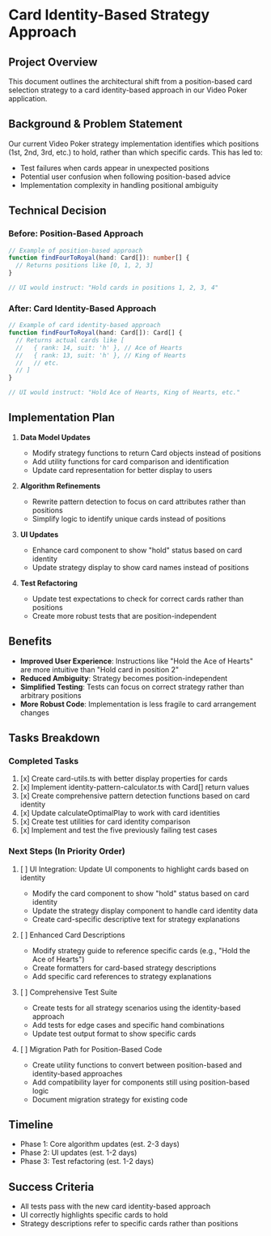 # Card Identity-Based Strategy Approach

## Project Overview
This document outlines the architectural shift from a position-based card selection strategy to a card identity-based approach in our Video Poker application.

## Background & Problem Statement
Our current Video Poker strategy implementation identifies which positions (1st, 2nd, 3rd, etc.) to hold, rather than which specific cards. This has led to:
- Test failures when cards appear in unexpected positions
- Potential user confusion when following position-based advice
- Implementation complexity in handling positional ambiguity

## Technical Decision

### Before: Position-Based Approach
```typescript
// Example of position-based approach
function findFourToRoyal(hand: Card[]): number[] {
  // Returns positions like [0, 1, 2, 3]
}

// UI would instruct: "Hold cards in positions 1, 2, 3, 4"
```

### After: Card Identity-Based Approach
```typescript
// Example of card identity-based approach
function findFourToRoyal(hand: Card[]): Card[] {
  // Returns actual cards like [
  //   { rank: 14, suit: 'h' }, // Ace of Hearts
  //   { rank: 13, suit: 'h' }, // King of Hearts
  //   // etc.
  // ]
}

// UI would instruct: "Hold Ace of Hearts, King of Hearts, etc."
```

## Implementation Plan

1. **Data Model Updates**
   - Modify strategy functions to return Card objects instead of positions
   - Add utility functions for card comparison and identification
   - Update card representation for better display to users

2. **Algorithm Refinements**
   - Rewrite pattern detection to focus on card attributes rather than positions
   - Simplify logic to identify unique cards instead of positions

3. **UI Updates**
   - Enhance card component to show "hold" status based on card identity
   - Update strategy display to show card names instead of positions

4. **Test Refactoring**
   - Update test expectations to check for correct cards rather than positions
   - Create more robust tests that are position-independent

## Benefits

- **Improved User Experience**: Instructions like "Hold the Ace of Hearts" are more intuitive than "Hold card in position 2"
- **Reduced Ambiguity**: Strategy becomes position-independent
- **Simplified Testing**: Tests can focus on correct strategy rather than arbitrary positions
- **More Robust Code**: Implementation is less fragile to card arrangement changes

## Tasks Breakdown

### Completed Tasks
1. [x] Create card-utils.ts with better display properties for cards
2. [x] Implement identity-pattern-calculator.ts with Card[] return values
3. [x] Create comprehensive pattern detection functions based on card identity
4. [x] Update calculateOptimalPlay to work with card identities
5. [x] Create test utilities for card identity comparison
6. [x] Implement and test the five previously failing test cases

### Next Steps (In Priority Order)
1. [ ] UI Integration: Update UI components to highlight cards based on identity
   - Modify the card component to show "hold" status based on card identity
   - Update the strategy display component to handle card identity data
   - Create card-specific descriptive text for strategy explanations

2. [ ] Enhanced Card Descriptions
   - Modify strategy guide to reference specific cards (e.g., "Hold the Ace of Hearts")
   - Create formatters for card-based strategy descriptions
   - Add specific card references to strategy explanations

3. [ ] Comprehensive Test Suite
   - Create tests for all strategy scenarios using the identity-based approach
   - Add tests for edge cases and specific hand combinations
   - Update test output format to show specific cards

4. [ ] Migration Path for Position-Based Code
   - Create utility functions to convert between position-based and identity-based approaches
   - Add compatibility layer for components still using position-based logic
   - Document migration strategy for existing code

## Timeline

- Phase 1: Core algorithm updates (est. 2-3 days)
- Phase 2: UI updates (est. 1-2 days)
- Phase 3: Test refactoring (est. 1-2 days)

## Success Criteria

- All tests pass with the new card identity-based approach
- UI correctly highlights specific cards to hold
- Strategy descriptions refer to specific cards rather than positions
